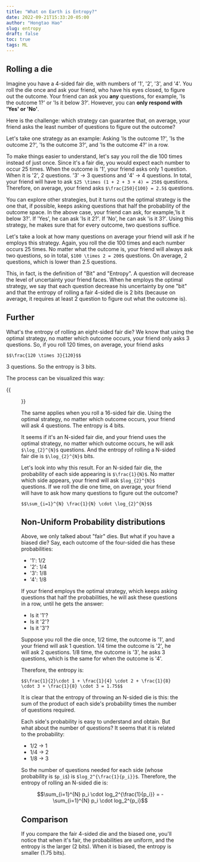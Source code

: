 ```yaml
---
title: "What on Earth is Entropy?"
date: 2022-09-21T15:33:20-05:00
author: "Hongtao Hao"
slug: entropy
draft: false
toc: true
tags: ML
---
```

<!-- ## Understanding Bits, Bit by Bit

To understand entropy, we need to first understand bit. 

Let's play a game. Say we have four types of race cars:

  - Ferrari
  - Mclaren
  - Mercedes-Benz
  - Honda

You are facing the four cars. A friend is standing right next to you back to back. 

This is the rule of the game: Both you and your friend know there are four cars of different makes and both of you know these four makes. I will pick one car from the four, and you are asked to write down the type of the car on a piece of paper and hand it to your friend. Each letter or number you write will take up one square. **To win the game, you need to use (1) as few symbols as possible and (2) as few squares as possible**. We consider (1) first. If there are two teams and Team A uses more symbols than Team B, then no matter what's the difference between the two teams in the number of squares, Team B wins.  

Clearly, it's insufficient to write down the full name of a car make because it will (1) use many symbols and (2) take up many squares. To take up fewer squares, you might agree with your friend with this "map":

  - Ferrari: A
  - Mclaren: B
  - Mercedes-Benz: C
  - Honda: D

Whenever you write down 'A', your friend knows it's a Ferrari. However, this won't guarantee that you will win: you are using four symbols but other teams might use fewer symbols. 

The question now is, how many symbols do we need to communicate four names? Or any number of names? Clearly, one symbol is not enough as it can only represent one entity. Two symbols? Bingo! 

**Two symbols can represent as many entities as you want!**

You can use any two symbols, say, 'A'-'B', '&'-'%', '^'-")", etc. But the convention is to use 0 and 1. But how can we represent the above four car makes with only 0 and 1?

  - Ferrari: 00
  - Mclaren: 01
  - Mercedes-Benz: 10
  - Honda: 11

Is this the most efficient way? No. We can do this:

  - Ferrari: 0
  - Mclaren: 1
  - Mercedes-Benz: 00
  - Honda: 01

We define these two patterns as one bit: 
  - 0
  - 1

https://www.youtube.com/watch?v=X40ft1Lt1f0 -->
## Rolling a die

Imagine you have a 4-sided fair die, with numbers of '1', '2', '3', and '4'. You roll the die once and ask your friend, who have his eyes closed, to figure out the outcome. Your friend can ask you **any** questions, for example, 'Is the outcome 1?' or 'Is it below 3?'. However, you can **only respond with 'Yes' or 'No'**. 

Here is the challenge: which strategy can guarantee that, on average, your friend asks the least number of questions to figure out the outcome?

Let's take one strategy as an example: Asking 'Is the outcome 1?', 'Is the outcome 2?', 'Is the outcome 3?', and 'Is the outcome 4?' in a row. 

To make things easier to understand, let's say you roll the die 100 times instead of just once. Since it's a fair die, you would expect each number to occur 25 times. When the outcome is '1', your friend asks only 1 question. When it is '2', 2 questions. '3' -> 3 questions and '4' -> 4 questions. In total, your friend will have to ask `$25 \times (1 + 2 + 3 + 4) = 250$` questions. Therefore, on average, your friend asks `$\frac{250}{100} = 2.5$` questions. 

You can explore other strategies, but it turns out the optimal strategy is the one that, if possible, keeps asking questions that half the probability of the outcome space. In the above case, your friend can ask, for example,'Is it below 3?'. If 'Yes', he can ask 'Is it 2?'. If 'No', he can ask 'is it 3?'. Using this strategy, he makes sure that for every outcome, two questions suffice. 

Let's take a look at how many questions on average your friend will ask if he employs this strategy. Again, you roll the die 100 times and each number occurs 25 times. No matter what the outcome is, your friend will always ask two questions, so in total, `$100 \times 2 = 200$` questions. On average, 2 questions, which is lower than 2.5 questions. 

This, in fact, is the definition of "Bit" and "Entropy". A question will decrease the level of uncertainty your friend faces. When he employs the optimal strategy, we say that each question decrease his uncertainty by one "bit" and that the entropy of rolling a fair 4-sided die is 2 bits (because on average, it requires at least 2 question to figure out what the outcome is).

## Further

What's the entropy of rolling an eight-sided fair die? We know that using the optimal strategy, no matter which outcome occurs, your friend only asks 3 questions. So, if you roll 120 times, on average, your friend asks

`$$\frac{120 \times 3}{120}$$`

3 questions. So the entropy is 3 bits. 

The process can be visualized this way:

{{<figure src="/media/enblog/entropy.png" caption="Y: Yes; N: No">}}

The same applies when you roll a 16-sided fair die. Using the optimal strategy, no matter which outcome occurs, your friend will ask 4 questions. The entropy is 4 bits. 

It seems if it's an N-sided fair die, and your friend uses the optimal strategy, no matter which outcome occurs, he will ask `$\log_{2}^{N}$` questions. And the entropy of rolling a N-sided fair die is `$\log_{2}^{N}$` bits. 

Let's look into why this result. For an N-sided fair die, the probability of each side appearing is `$\frac{1}{N}$`. No matter which side appears, your friend will ask `$log_{2}^{N}$` questions. If we roll the die one time, on average, your friend will have to ask how many questions to figure out the outcome?

`$$\sum_{i=1}^{N} \frac{1}{N} \cdot \log_{2}^{N}$$`

## Non-Uniform Probability distributions

Above, we only talked about "fair" dies. But what if you have a biased die? Say, each outcome of the four-sided die has these probabilities:
  - '1': 1/2
  - '2': 1/4
  - '3': 1/8
  - '4': 1/8

If your friend employs the optimal strategy, which keeps asking questions that half the probabilities, he will ask these questions in a row, until he gets the answer:
  - Is it '1'?
  - Is it '2'?
  - Is it '3'?

Suppose you roll the die once, 1/2 time, the outcome is '1', and your friend will ask 1 question. 1/4 time the outcome is '2', he will ask 2 questions. 1/8 time, the outcome is '3', he asks 3 questions, which is the same for when the outcome is '4'.

Therefore, the entropy is:

`$$\frac{1}{2}\cdot 1 + \frac{1}{4} \cdot 2 + \frac{1}{8} \cdot 3 + \frac{1}{8} \cdot 3 = 1.75$$`

It is clear that the entropy of throwing an N-sided die is this: the sum of the product of each side's probability times the number of questions required.

Each side's probability is easy to understand and obtain. But what about the number of questions? It seems that it is related to the probability: 

  - 1/2 -> 1
  - 1/4 -> 2
  - 1/8 -> 3

So the number of questions needed for each side (whose probability is `$p_i$`) is `$log_2^{\frac{1}{p_i}}$`. Therefore, the entropy of rolling an N-sided die is:

$$\sum_{i=1}^{N} p_i \cdot log_2^{\frac{1}{p_i}} = -\sum_{i=1}^{N} p_i \cdot log_2^{p_i}$$

## Comparison

If you compare the fair 4-sided die and the biased one, you'll notice that when it's fair, the probabilities are uniform, and the entropy is the larger (2 bits). When it is biased, the entropy is smaller (1.75 bits).